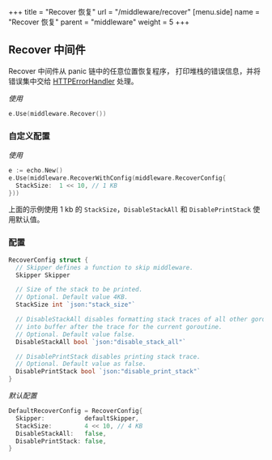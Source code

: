 +++
title = "Recover 恢复"
url = "/middleware/recover"
[menu.side]
  name = "Recover 恢复"
  parent = "middleware"
  weight = 5
+++

## Recover 中间件

Recover 中间件从 panic 链中的任意位置恢复程序， 打印堆栈的错误信息，并将错误集中交给 
[HTTPErrorHandler](https://echo.labstack.com/guide/customization#http-error-handler) 处理。

*使用*

```go
e.Use(middleware.Recover())
```

### 自定义配置

*使用*

```go
e := echo.New()
e.Use(middleware.RecoverWithConfig(middleware.RecoverConfig{
  StackSize:  1 << 10, // 1 KB
}))
```

上面的示例使用 1 kb 的 `StackSize`，`DisableStackAll` 和 `DisablePrintStack` 使用默认值。

### 配置

```go
RecoverConfig struct {
  // Skipper defines a function to skip middleware.
  Skipper Skipper

  // Size of the stack to be printed.
  // Optional. Default value 4KB.
  StackSize int `json:"stack_size"`

  // DisableStackAll disables formatting stack traces of all other goroutines
  // into buffer after the trace for the current goroutine.
  // Optional. Default value false.
  DisableStackAll bool `json:"disable_stack_all"`

  // DisablePrintStack disables printing stack trace.
  // Optional. Default value as false.
  DisablePrintStack bool `json:"disable_print_stack"`
}
```

*默认配置*

```go
DefaultRecoverConfig = RecoverConfig{
  Skipper:           defaultSkipper,
  StackSize:         4 << 10, // 4 KB
  DisableStackAll:   false,
  DisablePrintStack: false,
}
```

